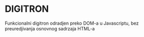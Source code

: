 # DIGITRON
Funkcionalni digitron odradjen preko DOM-a u Javascriptu, bez preuredjivanja osnovnog sadrzaja HTML-a
